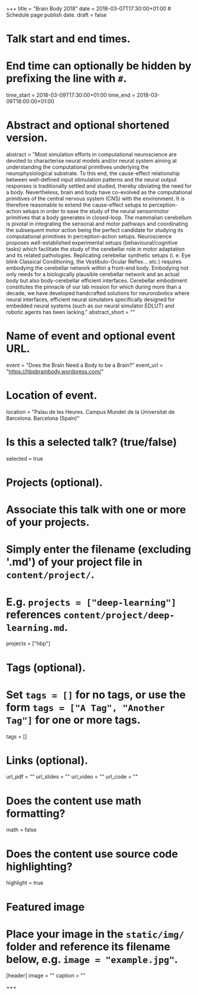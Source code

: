 +++
title = "Brain Body 2018"
date = 2018-03-07T17:30:00+01:00  # Schedule page publish date.
draft = false

# Talk start and end times.
#   End time can optionally be hidden by prefixing the line with `#`.
time_start = 2018-03-09T17:30:00+01:00
time_end = 2018-03-09T18:00:00+01:00

# Abstract and optional shortened version.
abstract = "Most simulation efforts in computational neuroscience are devoted to characterise neural models and/or neural system aiming at understanding the computational primitives underlying the neurophysiological substrate. To this end, the cause-effect relationship between well-defined input stimulation patterns and the neural output responses is traditionally settled and studied, thereby obviating the need for a body. Nevertheless, brain and body have co-evolved as the computational primitives of the central nervous system (CNS) with the environment. It is therefore reasonable to extend the cause-effect setups to perception-action setups in order to ease the study of the neural sensorimotor primitives that a body generates in closed-loop. The mammalian cerebellum is pivotal in integrating the sensorial and motor pathways and coordinating the subsequent motor action being the perfect candidate for studying its computational primitives in perception-action setups. Neuroscience proposes well-established experimental setups (behavioural/cognitive tasks) which facilitate the study of the cerebellar role in motor adaptation and its related pathologies. Replicating cerebellar synthetic setups (i. e. Eye blink Classical Conditioning, the Vestibulo-Ocular Reflex… etc.) requires embodying the cerebellar network within a front-end body. Embodying not only needs for a biologically plausible cerebellar network and an actual body but also body-cerebellar efficient interfaces. Cerebellar embodiment constitutes the pinnacle of our lab mission for which during more than a decade, we have developed handcrafted solutions for  neurorobotics where neural interfaces, efficient neural simulators specifically designed for embedded neural systems (such as our neural simulator EDLUT) and robotic agents has been lacking."
abstract_short = ""

# Name of event and optional event URL.
event = "Does the Brain Need a Body to be a Brain?"
event_url = "https://hbpbrainbody.wordpress.com/"

# Location of event.
location = "Palau de les Heures. Campus Mundet de la Universitat de Barcelona. Barcelona (Spain)"

# Is this a selected talk? (true/false)
selected = true

# Projects (optional).
#   Associate this talk with one or more of your projects.
#   Simply enter the filename (excluding '.md') of your project file in `content/project/`.
#   E.g. `projects = ["deep-learning"]` references `content/project/deep-learning.md`.
projects = ["hbp"]

# Tags (optional).
#   Set `tags = []` for no tags, or use the form `tags = ["A Tag", "Another Tag"]` for one or more tags.
tags = []

# Links (optional).
url_pdf = ""
url_slides = ""
url_video = ""
url_code = ""

# Does the content use math formatting?
math = false

# Does the content use source code highlighting?
highlight = true

# Featured image
# Place your image in the `static/img/` folder and reference its filename below, e.g. `image = "example.jpg"`.
[header]
image = ""
caption = ""

+++

